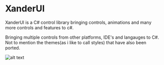 # XanderUI
XanderUI is a C# control library bringing controls, animations and many more controls and features to c#.

Bringing multiple controls from other platforms, IDE's and langauges to C#.
Not to mention the themes(as i like to call styles) that have also been ported.

![alt text](https://s26.postimg.org/4m30huuzt/bar_Graph.png)